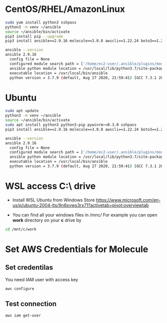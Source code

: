 # CentOS/RHEL/AmazonLinux
```bash
sudo yum install python3 sshpass 
python3 -m venv ~/ansible
source ~/ansible/bin/activate
pip3 install pip --upgrade
pip3 install ansible==2.9.16 molecule==3.0.8 awscli==1.22.24 boto3==1.20.24 boto==2.49.0 pywinrm
```

```bash
ansible --version
ansible 2.9.16
  config file = None
  configured module search path = ['/home/ec2-user/.ansible/plugins/modules', '/usr/share/ansible/plugins/modules']
  ansible python module location = /usr/local/lib/python3.7/site-packages/ansible
  executable location = /usr/local/bin/ansible
  python version = 3.7.9 (default, Aug 27 2020, 21:59:41) [GCC 7.3.1 20180712 (Red Hat 7.3.1-9)]

```

# Ubuntu
```bash
sudo apt update
python3 -m venv ~/ansible
source ~/ansible/bin/activate
sudo apt install python3 python3-pip pywinrm>=0.3.0 sshpass
pip3 install ansible==2.9.16 molecule==3.0.8 awscli==1.22.24 boto3==1.20.24 boto==2.49.0 pywinrm>=0.3.0
```

```bash
ansible --version
ansible 2.9.16
  config file = None
  configured module search path = ['/home/ec2-user/.ansible/plugins/modules', '/usr/share/ansible/plugins/modules']
  ansible python module location = /usr/local/lib/python3.7/site-packages/ansible
  executable location = /usr/local/bin/ansible
  python version = 3.7.9 (default, Aug 27 2020, 21:59:41) [GCC 7.3.1 20180712 (Red Hat 7.3.1-9)]
```

# WSL access C:\ drive
* Install WSL Ubuntu from Windows Store
https://www.microsoft.com/en-us/p/ubuntu-2004-lts/9n6svws3rx71?activetab=pivot:overviewtab

* You can find all your windows files in /mnc/<drive>
For example you can open **work** directory on your **c** drive by 
```bash
cd /mnt/c/work
```


# Set AWS Credentials for Molecule
## Set credentilas
You need IAM user with access key
```
aws configure
```
## Test connection
```
aws iam get-user
```
